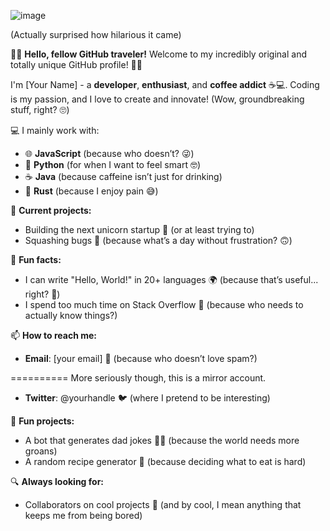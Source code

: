 ![image](https://github.com/user-attachments/assets/bd441fb8-443a-4176-a8fd-445772a609ca)

(Actually surprised how hilarious it came)

👋😅 **Hello, fellow GitHub traveler!** Welcome to my incredibly original and totally unique GitHub profile! 🎉✨

I'm [Your Name] - a **developer**, **enthusiast**, and **coffee addict** ☕️💻. Coding is my passion, and I love to create and innovate! (Wow, groundbreaking stuff, right? 🙄)

💻 I mainly work with:
- 🌐 **JavaScript** (because who doesn’t? 😜)
- 🐍 **Python** (for when I want to feel smart 🤓)
- ☕️ **Java** (because caffeine isn’t just for drinking)
- 🦀 **Rust** (because I enjoy pain 😅)

🔧 **Current projects:**
- Building the next unicorn startup 🦄 (or at least trying to)
- Squashing bugs 🐛 (because what’s a day without frustration? 🙃)

🧐 **Fun facts:**
- I can write "Hello, World!" in 20+ languages 🌍 (because that’s useful... right? 🤷)
- I spend too much time on Stack Overflow 🔄 (because who needs to actually know things?)

📫 **How to reach me:**
- **Email**: [your email] 📧 (because who doesn’t love spam?)

==========
More seriously though, this is a mirror account.
- **Twitter**: @yourhandle 🐦 (where I pretend to be interesting)

🤖 **Fun projects:**
- A bot that generates dad jokes 🤖🧀 (because the world needs more groans)
- A random recipe generator 🍲 (because deciding what to eat is hard)

🔍 **Always looking for:**
- Collaborators on cool projects 🌟 (and by cool, I mean anything that keeps me from being bored)


